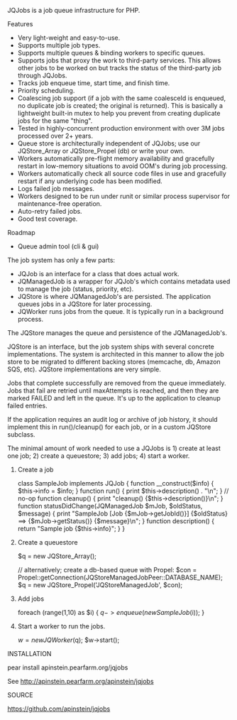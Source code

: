 JQJobs is a job queue infrastructure for PHP.

Features

* Very light-weight and easy-to-use.
* Supports multiple job types.
* Supports multiple queues & binding workers to specific queues.
* Supports jobs that proxy the work to third-party services. This allows other jobs to be worked on but tracks the status of the third-party job through JQJobs.
* Tracks job enqueue time, start time, and finish time.
* Priority scheduling.
* Coalescing job support (if a job with the same coalesceId is enqueued, no duplicate job is created; the original is returned). This is basically a lightweight built-in mutex to help you prevent from creating duplicate jobs for the same "thing".
* Tested in highly-concurrent production environment with over 3M jobs processed over 2+ years.
* Queue store is architecturally independent of JQJobs; use our JQStore_Array or JQStore_Propel (db) or write your own.
* Workers automatically pre-flight memory availability and gracefully restart in low-memory situations to avoid OOM's during job processing.
* Workers automatically check all source code files in use and gracefully restart if any underlying code has been modified.
* Logs failed job messages.
* Workers designed to be run under runit or similar process supervisor for maintenance-free operation.
* Auto-retry failed jobs.
* Good test coverage.

Roadmap
* Queue admin tool (cli & gui)

The job system has only a few parts:

* JQJob is an interface for a class that does actual work.
* JQManagedJob is a wrapper for JQJob's which contains metadata used to manage the job (status, priority, etc).
* JQStore is where JQManagedJob's are persisted. The application queues jobs in a JQStore for later processing.
* JQWorker runs jobs from the queue. It is typically run in a background process.

The JQStore manages the queue and persistence of the JQManagedJob's.

JQStore is an interface, but the job system ships with several concrete implementations. The system is architected
in this manner to allow the job store to be migrated to different backing stores (memcache, db, Amazon SQS, etc).
JQStore implementations are very simple.

Jobs that complete successfully are removed from the queue immediately. Jobs that fail are retried until maxAttempts is reached, and then they are marked FAILED and
left in the queue. It's up to the application to cleanup failed entries.

If the application requires an audit log or archive of job history, it should implement this in run()/cleanup() for each job, or in a custom JQStore subclass.

The minimal amount of work needed to use a JQJobs is 1) create at least one job; 2) create a queuestore; 3) add jobs; 4) start a worker.

1) Create a job

    class SampleJob implements JQJob
    {
        function __construct($info) { $this->info = $info; }
        function run() { print $this->description() . "\n"; } // no-op
        function cleanup() { print "cleanup() {$this->description()}\n"; }
        function statusDidChange(JQManagedJob $mJob, $oldStatus, $message) { print "SampleJob [Job {$mJob->getJobId()}] {$oldStatus} ==> {$mJob->getStatus()} {$message}\n"; }
        function description() { return "Sample job {$this->info}"; }
    }

2) Create a queuestore

	$q = new JQStore_Array();

    // alternatively; create a db-based queue with Propel:
    $con = Propel::getConnection(JQStoreManagedJobPeer::DATABASE_NAME);
    $q = new JQStore_Propel('JQStoreManagedJob', $con);

3) Add jobs

    foreach (range(1,10) as $i) {
        $q->enqueue(new SampleJob($i));
    }

4) Start a worker to run the jobs.

    $w = new JQWorker($q);
    $w->start();

INSTALLATION

pear install apinstein.pearfarm.org/jqjobs

See http://apinstein.pearfarm.org/apinstein/jqjobs

SOURCE

https://github.com/apinstein/jqjobs
